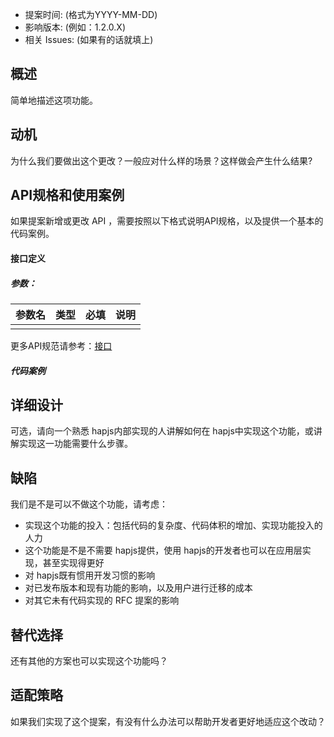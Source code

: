 - 提案时间: (格式为YYYY-MM-DD)
- 影响版本: (例如：1.2.0.X)
- 相关 Issues: (如果有的话就填上)

## 概述

简单地描述这项功能。

## 动机

为什么我们要做出这个更改？一般应对什么样的场景？这样做会产生什么结果?

## API规格和使用案例

如果提案新增或更改 API ，需要按照以下格式说明API规格，以及提供一个基本的代码案例。

#### 接口定义

##### 参数：

| 参数名 | 类型  | 必填  | 说明  |
| --- | --- | --- | --- |
|     |     |     |     |

更多API规范请参考：[接口](https://doc.quickapp.cn/features/) 

##### 代码案例



## 详细设计

可选，请向一个熟悉 hapjs内部实现的人讲解如何在 hapjs中实现这个功能，或讲解实现这一功能需要什么步骤。

## 缺陷

我们是不是可以不做这个功能，请考虑：

- 实现这个功能的投入：包括代码的复杂度、代码体积的增加、实现功能投入的人力
- 这个功能是不是不需要 hapjs提供，使用 hapjs的开发者也可以在应用层实现，甚至实现得更好
- 对 hapjs既有惯用开发习惯的影响
- 对已发布版本和现有功能的影响，以及用户进行迁移的成本
- 对其它未有代码实现的 RFC 提案的影响

## 替代选择

还有其他的方案也可以实现这个功能吗？

## 适配策略

如果我们实现了这个提案，有没有什么办法可以帮助开发者更好地适应这个改动？